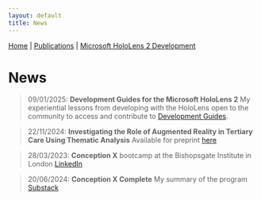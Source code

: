 ```yaml
---
layout: default
title: News
---
```


[Home](./) | [Publications](./publications) | [Microsoft HoloLens 2 Development](https://jacobhobbs1.github.io/HoloLens2Development.github.io/)

# News

> 09/01/2025: **Development Guides for the Microsoft HoloLens 2** My experiential lessons from developing with the HoloLens open to the community to access and contribute to [Development Guides](https://jacobhobbs1.github.io/HoloLens2Development.github.io/). 

> 22/11/2024: **Investigating the Role of Augmented Reality in Tertiary Care Using Thematic Analysis** Available for preprint [here](https://preprints.jmir.org/preprint/68810)

> 28/03/2023: **Conception X** bootcamp at the Bishopsgate Institute in London [LinkedIn](https://www.linkedin.com/feed/update/urn:li:activity:7051867676494696448/)

> 20/06/2024: **Conception X Complete** My summary of the program [Substack](https://open.substack.com/pub/jacobhobbs1/p/conception-x-turning-todays-phd-research?r=22obpx&utm_campaign=post&utm_medium=web)